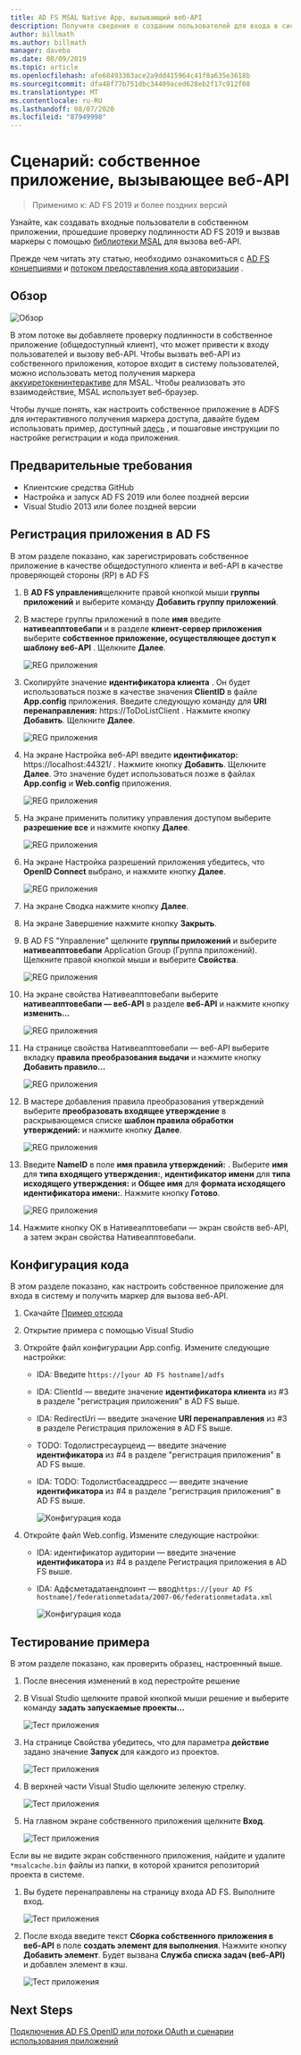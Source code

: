 ```yaml
---
title: AD FS MSAL Native App, вызывающий веб-API
description: Получите сведения о создании пользователей для входа в систему с собственным приложением, прошедших проверку подлинности AD FS 2019 и получение маркеров с помощью библиотеки MSAL для вызова веб-API.
author: billmath
ms.author: billmath
manager: daveba
ms.date: 08/09/2019
ms.topic: article
ms.openlocfilehash: afe68493303ace2a9dd415964c41f8a635e3618b
ms.sourcegitcommit: dfa48f77b751dbc34409aced628eb2f17c912f08
ms.translationtype: MT
ms.contentlocale: ru-RU
ms.lasthandoff: 08/07/2020
ms.locfileid: "87949998"
---
```

# <a name="scenario-native-app-calling-web-api"></a>Сценарий: собственное приложение, вызывающее веб-API
>Применимо к: AD FS 2019 и более поздних версий

Узнайте, как создавать входные пользователи в собственном приложении, прошедшие проверку подлинности AD FS 2019 и вызвав маркеры с помощью [библиотеки MSAL](https://github.com/AzureAD/microsoft-authentication-library-for-dotnet/wiki) для вызова веб-API.

Прежде чем читать эту статью, необходимо ознакомиться с [AD FS концепциями](../ad-fs-openid-connect-oauth-concepts.md) и [потоком предоставления кода авторизации](../../overview/ad-fs-openid-connect-oauth-flows-scenarios.md#authorization-code-grant-flow) .

## <a name="overview"></a>Обзор

 ![Обзор](media/adfs-msal-native-app-web-api/native1.png)

В этом потоке вы добавляете проверку подлинности в собственное приложение (общедоступный клиент), что может привести к входу пользователей и вызову веб-API. Чтобы вызвать веб-API из собственного приложения, которое входит в систему пользователей, можно использовать метод получения маркера [аккуиретокенинтерактиве](/dotnet/api/microsoft.identity.client.ipublicclientapplication.acquiretokeninteractive?view=azure-dotnet#Microsoft_Identity_Client_IPublicClientApplication_AcquireTokenInteractive_System_Collections_Generic_IEnumerable_System_String__) для MSAL. Чтобы реализовать это взаимодействие, MSAL использует веб-браузер.

Чтобы лучше понять, как настроить собственное приложение в ADFS для интерактивного получения маркера доступа, давайте будем использовать пример, доступный [здесь](https://github.com/microsoft/adfs-sample-msal-dotnet-native-to-webapi) , и пошаговые инструкции по настройке регистрации и кода приложения.


## <a name="pre-requisites"></a>Предварительные требования

- Клиентские средства GitHub
- Настройка и запуск AD FS 2019 или более поздней версии
- Visual Studio 2013 или более поздней версии

## <a name="app-registration-in-ad-fs"></a>Регистрация приложения в AD FS
В этом разделе показано, как зарегистрировать собственное приложение в качестве общедоступного клиента и веб-API в качестве проверяющей стороны (RP) в AD FS

  1. В **AD FS управления**щелкните правой кнопкой мыши **группы приложений** и выберите команду **Добавить группу приложений**.

  2. В мастере группы приложений в поле **имя** введите **нативеапптовебапи** и в разделе **клиент-сервер приложения** выберите **собственное приложение, осуществляющее доступ к шаблону веб-API** . Щелкните **Далее**.

      ![REG приложения](media/adfs-msal-native-app-web-api/native2.png)

  3. Скопируйте значение **идентификатора клиента** . Он будет использоваться позже в качестве значения **ClientID** в файле **App.config** приложения. Введите следующую команду для **URI перенаправления:** https://ToDoListClient . Нажмите кнопку **Добавить**. Щелкните **Далее**.

     ![REG приложения](media/adfs-msal-native-app-web-api/native3.png)

  4. На экране Настройка веб-API введите **идентификатор:** https://localhost:44321/ . Нажмите кнопку **Добавить**. Щелкните **Далее**. Это значение будет использоваться позже в файлах **App.config** и **Web.config** приложения.

     ![REG приложения](media/adfs-msal-native-app-web-api/native4.png)

  5. На экране применить политику управления доступом выберите **разрешение все** и нажмите кнопку **Далее**.

     ![REG приложения](media/adfs-msal-native-app-web-api/native5.png)

  6. На экране Настройка разрешений приложения убедитесь, что **OpenID Connect** выбрано, и нажмите кнопку **Далее**.

     ![REG приложения](media/adfs-msal-native-app-web-api/native6.png)

  7. На экране Сводка нажмите кнопку **Далее**.

  8. На экране Завершение нажмите кнопку **Закрыть**.

  9. В AD FS "Управление" щелкните **группы приложений** и выберите **нативеапптовебапи** Application Group (Группа приложений). Щелкните правой кнопкой мыши и выберите **Свойства**.

      ![REG приложения](media/adfs-msal-native-app-web-api/native7.png)

  10. На экране свойства Нативеапптовебапи выберите **нативеапптовебапи — веб-API** в разделе **веб-API** и нажмите кнопку **изменить...**

      ![REG приложения](media/adfs-msal-native-app-web-api/native8.png)

  11. На странице свойства Нативеапптовебапи — веб-API выберите вкладку **правила преобразования выдачи** и нажмите кнопку **Добавить правило...**

      ![REG приложения](media/adfs-msal-native-app-web-api/native9.png)

  12. В мастере добавления правила преобразования утверждений выберите **преобразовать входящее утверждение** в раскрывающемся списке **шаблон правила обработки утверждений:** и нажмите кнопку **Далее**.

      ![REG приложения](media/adfs-msal-native-app-web-api/native10.png)

  13. Введите **NameID** в поле **имя правила утверждений:** . Выберите **имя** для **типа входящего утверждения:**, **идентификатор имени** для **типа исходящего утверждения:** и **Общее имя** для **формата исходящего идентификатора имени:**. Нажмите кнопку **Готово**.

      ![REG приложения](media/adfs-msal-native-app-web-api/native11.png)

  14. Нажмите кнопку ОК в Нативеапптовебапи — экран свойств веб-API, а затем экран свойства Нативеапптовебапи.

## <a name="code-configuration"></a>Конфигурация кода
В этом разделе показано, как настроить собственное приложение для входа в систему и получить маркер для вызова веб-API.

1. Скачайте [Пример отсюда](https://github.com/microsoft/adfs-sample-msal-dotnet-native-to-webapi)

2. Открытие примера с помощью Visual Studio

3. Откройте файл конфигурации App.config. Измените следующие настройки:
   - IDA: Введите h`ttps://[your AD FS hostname]/adfs`
   - IDA: ClientId — введите значение **идентификатора клиента** из #3 в разделе "регистрация приложения" в AD FS выше.
   - IDA: RedirectUri — введите значение **URI перенаправления** из #3 в разделе Регистрация приложения в AD FS выше.
   - TODO: Тодолистресаурцеид — введите значение **идентификатора** из #4 в разделе "регистрация приложения" в AD FS выше.
   - IDA: TODO: Тодолистбасеаддресс — введите значение **идентификатора** из #4 в разделе "регистрация приложения" в AD FS выше.

     ![Конфигурация кода](media/adfs-msal-native-app-web-api/native12.png)

 4. Откройте файл Web.config. Измените следующие настройки:
    - IDA: идентификатор аудитории — введите значение **идентификатора** из #4 в разделе Регистрация приложения в AD FS выше.
    - IDA: Адфсметадатаендпоинт — ввод`https://[your AD FS hostname]/federationmetadata/2007-06/federationmetadata.xml`

      ![Конфигурация кода](media/adfs-msal-native-app-web-api/native13.png)

## <a name="test-the-sample"></a>Тестирование примера
В этом разделе показано, как проверить образец, настроенный выше.

  1. После внесения изменений в код перестройте решение

  2. В Visual Studio щелкните правой кнопкой мыши решение и выберите команду **задать запускаемые проекты...**

     ![Тест приложения](media/adfs-msal-native-app-web-api/native14.png)

  3. На странице Свойства убедитесь, что для параметра **действие** задано значение **Запуск** для каждого из проектов.

     ![Тест приложения](media/adfs-msal-native-app-web-api/native15.png)

  4. В верхней части Visual Studio щелкните зеленую стрелку.

     ![Тест приложения](media/adfs-msal-native-app-web-api/native16.png)

  5. На главном экране собственного приложения щелкните **Вход**.

     ![Тест приложения](media/adfs-msal-native-app-web-api/native17.png)

   Если вы не видите экран собственного приложения, найдите и удалите `*msalcache.bin` файлы из папки, в которой хранится репозиторий проекта в системе.

  1. Вы будете перенаправлены на страницу входа AD FS. Выполните вход.

      ![Тест приложения](media/adfs-msal-native-app-web-api/native18.png)

  2. После входа введите текст **Сборка собственного приложения в веб-API** в поле **создать элемент для выполнения**. Нажмите кнопку **Добавить элемент**.  Будет вызвана **Служба списка задач (веб-API)** и добавлен элемент в кэш.

       ![Тест приложения](media/adfs-msal-native-app-web-api/native19.png)

## <a name="next-steps"></a>Next Steps
[Подключения AD FS OpenID или потоки OAuth и сценарии использования приложений](../../overview/ad-fs-openid-connect-oauth-flows-scenarios.md)

